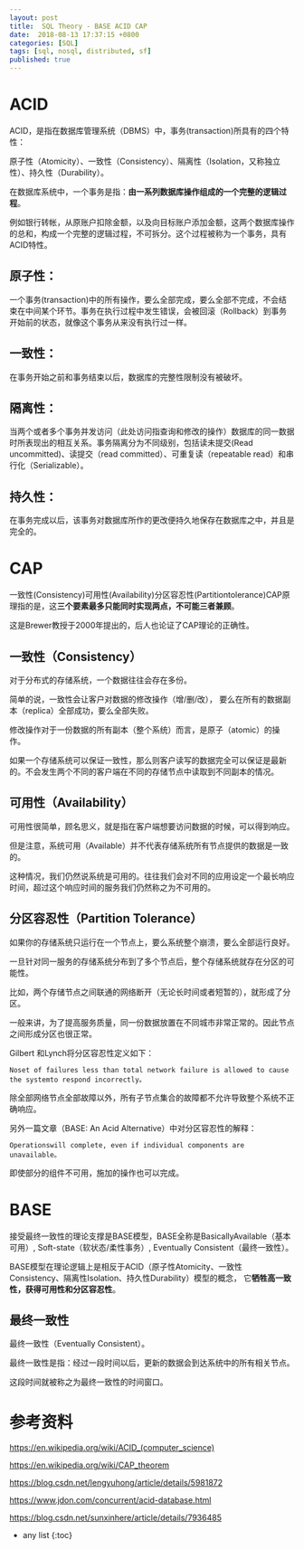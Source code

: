 ```yaml
---
layout: post
title:  SQL Theory - BASE ACID CAP
date:  2018-08-13 17:37:15 +0800
categories: [SQL]
tags: [sql, nosql, distributed, sf]
published: true
---
```


# ACID

ACID，是指在数据库管理系统（DBMS）中，事务(transaction)所具有的四个特性：

原子性（Atomicity）、一致性（Consistency）、隔离性（Isolation，又称独立性）、持久性（Durability）。

在数据库系统中，一个事务是指：**由一系列数据库操作组成的一个完整的逻辑过程**。

例如银行转帐，从原账户扣除金额，以及向目标账户添加金额，这两个数据库操作的总和，构成一个完整的逻辑过程，不可拆分。这个过程被称为一个事务，具有ACID特性。

## 原子性：

一个事务(transaction)中的所有操作，要么全部完成，要么全部不完成，不会结束在中间某个环节。事务在执行过程中发生错误，会被回滚（Rollback）到事务开始前的状态，就像这个事务从来没有执行过一样。

## 一致性：

在事务开始之前和事务结束以后，数据库的完整性限制没有被破坏。

## 隔离性：

当两个或者多个事务并发访问（此处访问指查询和修改的操作）数据库的同一数据时所表现出的相互关系。事务隔离分为不同级别，包括读未提交(Read uncommitted)、读提交（read committed）、可重复读（repeatable read）和串行化（Serializable）。

## 持久性：

在事务完成以后，该事务对数据库所作的更改便持久地保存在数据库之中，并且是完全的。

# CAP

一致性(Consistency)可用性(Availability)分区容忍性(Partitiontolerance)CAP原理指的是，这**三个要素最多只能同时实现两点，不可能三者兼顾**。

这是Brewer教授于2000年提出的，后人也论证了CAP理论的正确性。

## 一致性（Consistency）

对于分布式的存储系统，一个数据往往会存在多份。

简单的说，一致性会让客户对数据的修改操作（增/删/改），
要么在所有的数据副本（replica）全部成功，要么全部失败。

修改操作对于一份数据的所有副本（整个系统）而言，是原子（atomic）的操作。

如果一个存储系统可以保证一致性，那么则客户读写的数据完全可以保证是最新的。不会发生两个不同的客户端在不同的存储节点中读取到不同副本的情况。

## 可用性（Availability）

可用性很简单，顾名思义，就是指在客户端想要访问数据的时候，可以得到响应。

但是注意，系统可用（Available）并不代表存储系统所有节点提供的数据是一致的。

这种情况，我们仍然说系统是可用的。往往我们会对不同的应用设定一个最长响应时间，超过这个响应时间的服务我们仍然称之为不可用的。


## 分区容忍性（Partition Tolerance）

如果你的存储系统只运行在一个节点上，要么系统整个崩溃，要么全部运行良好。

一旦针对同一服务的存储系统分布到了多个节点后，整个存储系统就存在分区的可能性。

比如，两个存储节点之间联通的网络断开（无论长时间或者短暂的），就形成了分区。

一般来讲，为了提高服务质量，同一份数据放置在不同城市非常正常的。因此节点之间形成分区也很正常。

Gilbert 和Lynch将分区容忍性定义如下：

```
Noset of failures less than total network failure is allowed to cause the systemto respond incorrectly。
```

除全部网络节点全部故障以外，所有子节点集合的故障都不允许导致整个系统不正确响应。

另外一篇文章（BASE: An Acid Alternative）中对分区容忍性的解释：

```
Operationswill complete, even if individual components are unavailable。
```

即使部分的组件不可用，施加的操作也可以完成。



# BASE

接受最终一致性的理论支撑是BASE模型，BASE全称是BasicallyAvailable（基本可用）, Soft-state（软状态/柔性事务）, Eventually Consistent（最终一致性）。

BASE模型在理论逻辑上是相反于ACID（原子性Atomicity、一致性Consistency、隔离性Isolation、持久性Durability）模型的概念，
它**牺牲高一致性，获得可用性和分区容忍性**。

## 最终一致性

最终一致性（Eventually Consistent）。

最终一致性是指：经过一段时间以后，更新的数据会到达系统中的所有相关节点。

这段时间就被称之为最终一致性的时间窗口。


# 参考资料 

https://en.wikipedia.org/wiki/ACID_(computer_science)

https://en.wikipedia.org/wiki/CAP_theorem

https://blog.csdn.net/lengyuhong/article/details/5981872

https://www.jdon.com/concurrent/acid-database.html

https://blog.csdn.net/sunxinhere/article/details/7936485

* any list
{:toc}